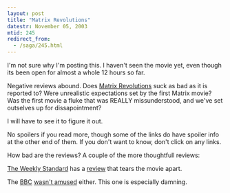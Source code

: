 ```yaml
---
layout: post
title: "Matrix Revolutions"
datestr: November 05, 2003
mtid: 245
redirect_from:
  - /saga/245.html
---
```


I'm not sure why I'm posting this.  I haven't seen the movie yet, even though its been open for almost a whole 12 hours so far.

Negative reviews abound. Does <a href="http://www.whatisthematrix.com/" title="What Is The Matrix">Matrix Revolutions</a> suck as bad as it is reported to?  Were unrealistic expectations set by the first Matrix movie?  Was the first movie a fluke that was REALLY missunderstood, and we've set outselves up for dissapointment?

I will have to see it to figure it out.

No spoilers if you read more, though some of the links do have spoiler info at the other end of them.  If you don't want to know, don't click on any links.

How bad are the reviews?  A couple of the more thoughtfull reviews:

<a href="http://www.weeklystandard.com/" title="The Weekly Standard">The Weekly Standard</a> has a <a href="http://www.weeklystandard.com/Content/Public/Articles/000/000/003/338luveg.asp" title="The Matrix: Exposed (spoilers)">review</a> that tears the movie apart.

The <a href="http://news.bbc.co.uk/" title="BBC News">BBC</a> <a href="http://news.bbc.co.uk/2/hi/entertainment/3240071.stm" title="Matrix end is no revelation">wasn't amused</a> either.  This one is especially damning.

